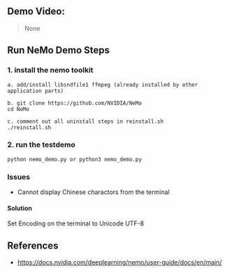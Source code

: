 ## Demo Video:
> None

## Run NeMo Demo Steps
### 1. install the nemo toolkit
```
a. add/install libsndfile1 ffmpeg (already installed by other application parts)
```
```
b. git clone https://github.com/NVIDIA/NeMo
cd NeMo
```
```
c. comment out all uninstall steps in reinstall.sh
./reinstall.sh
```

### 2. run the testdemo
```
python nemo_demo.py or python3 nemo_demo.py
```
### Issues
* Cannot display Chinese charactors from the terminal
#### Solution
Set Encoding on the terminal to Unicode UTF-8


## References
* https://docs.nvidia.com/deeplearning/nemo/user-guide/docs/en/main/


